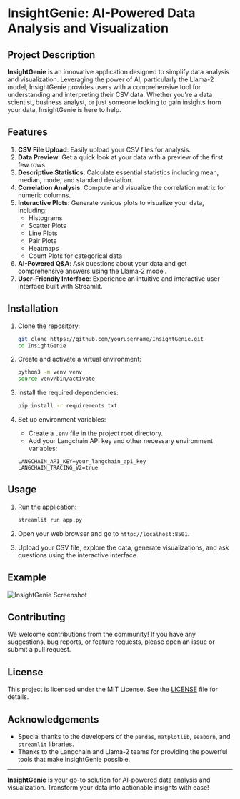 # InsightGenie: AI-Powered Data Analysis and Visualization

## Project Description

**InsightGenie** is an innovative application designed to simplify data analysis and visualization. Leveraging the power of AI, particularly the Llama-2 model, InsightGenie provides users with a comprehensive tool for understanding and interpreting their CSV data. Whether you're a data scientist, business analyst, or just someone looking to gain insights from your data, InsightGenie is here to help.

## Features

1. **CSV File Upload**: Easily upload your CSV files for analysis.
2. **Data Preview**: Get a quick look at your data with a preview of the first few rows.
3. **Descriptive Statistics**: Calculate essential statistics including mean, median, mode, and standard deviation.
4. **Correlation Analysis**: Compute and visualize the correlation matrix for numeric columns.
5. **Interactive Plots**: Generate various plots to visualize your data, including:
   - Histograms
   - Scatter Plots
   - Line Plots
   - Pair Plots
   - Heatmaps
   - Count Plots for categorical data
6. **AI-Powered Q&A**: Ask questions about your data and get comprehensive answers using the Llama-2 model.
7. **User-Friendly Interface**: Experience an intuitive and interactive user interface built with Streamlit.

## Installation

1. Clone the repository:
    ```bash
    git clone https://github.com/yourusername/InsightGenie.git
    cd InsightGenie
    ```

2. Create and activate a virtual environment:
    ```bash
    python3 -m venv venv
    source venv/bin/activate
    ```

3. Install the required dependencies:
    ```bash
    pip install -r requirements.txt
    ```

4. Set up environment variables:
    - Create a `.env` file in the project root directory.
    - Add your Langchain API key and other necessary environment variables:
    ```
    LANGCHAIN_API_KEY=your_langchain_api_key
    LANGCHAIN_TRACING_V2=true
    ```

## Usage

1. Run the application:
    ```bash
    streamlit run app.py
    ```

2. Open your web browser and go to `http://localhost:8501`.

3. Upload your CSV file, explore the data, generate visualizations, and ask questions using the interactive interface.

## Example

![InsightGenie Screenshot](path_to_screenshot.png)

## Contributing

We welcome contributions from the community! If you have any suggestions, bug reports, or feature requests, please open an issue or submit a pull request.

## License

This project is licensed under the MIT License. See the [LICENSE](LICENSE) file for details.

## Acknowledgements

- Special thanks to the developers of the `pandas`, `matplotlib`, `seaborn`, and `streamlit` libraries.
- Thanks to the Langchain and Llama-2 teams for providing the powerful tools that make InsightGenie possible.

---

**InsightGenie** is your go-to solution for AI-powered data analysis and visualization. Transform your data into actionable insights with ease!
